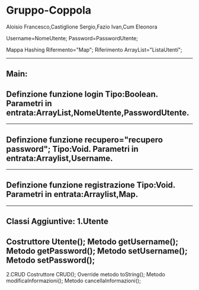 # Gruppo-Coppola
Aloisio Francesco,Castiglione Sergio,Fazio Ivan,Cum Eleonora

Username=NomeUtente;
Password=PasswordUtente;

Mappa Hashing Rifermento="Map";
Riferimento ArrayList="ListaUtenti";

----------------------------------------------------------------------
Main:
--------------------------
Definzione funzione login
Tipo:Boolean.
Parametri in entrata:ArrayList,NomeUtente,PasswordUtente.
--------------------------
--------------------------
Definzione funzione recupero="recupero password";
Tipo:Void.
Parametri in entrata:Arraylist,Username.
--------------------------
--------------------------
Definzione funzione registrazione
Tipo:Void.
Parametri in entrata:Arraylist,Map.
--------------------------

----------------------------------------------------------------------
Classi Aggiuntive:
1.Utente
-----------------
Costruttore Utente();
Metodo getUsername();
Metodo getPassword();
Metodo setUsername();
Metodo setPassword();
-----------------
2.CRUD
Costruttore CRUD();
Override metodo toString();
Metodo modificaInformazioni();
Metodo cancellaInformazioni();
